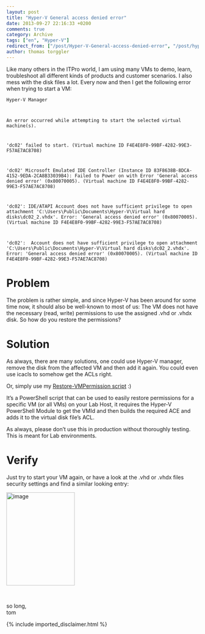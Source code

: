 ```yaml
---
layout: post
title: "Hyper-V General access denied error"
date: 2013-09-27 22:16:33 +0200
comments: true
category: Archive
tags: ["en", "Hyper-V"]
redirect_from: ["/post/Hyper-V-General-access-denied-error", "/post/hyper-v-general-access-denied-error"]
author: thomas torggler
---
```

<!-- more -->
<p>Like many others in the ITPro world, I am using many VMs to demo, learn, troubleshoot all different kinds of products and customer scenarios. I also mess with the disk files a lot. Every now and then I get the following error when trying to start a VM:</p>  <p><code>Hyper-V Manager </p>    <p>An error occurred while attempting to start the selected virtual machine(s). </p>    <p>'dc02' failed to start. (Virtual machine ID F4E4E8F0-99BF-4282-99E3-F57AE7AC8708) </p>    <p>'dc02' Microsoft Emulated IDE Controller (Instance ID 83F8638B-8DCA-4152-9EDA-2CA8B33039B4): Failed to Power on with Error 'General access denied error' (0x80070005). (Virtual machine ID F4E4E8F0-99BF-4282-99E3-F57AE7AC8708) </p>    <p>'dc02': IDE/ATAPI Account does not have sufficient privilege to open attachment 'C:\Users\Public\Documents\Hyper-V\Virtual hard disks\dc02_2.vhdx'. Error: 'General access denied error' (0x80070005). (Virtual machine ID F4E4E8F0-99BF-4282-99E3-F57AE7AC8708) </p>    <p>'dc02':&#160; Account does not have sufficient privilege to open attachment 'C:\Users\Public\Documents\Hyper-V\Virtual hard disks\dc02_2.vhdx'. Error: 'General access denied error' (0x80070005). (Virtual machine ID F4E4E8F0-99BF-4282-99E3-F57AE7AC8708) </code></p>  <h1>Problem</h1>  <p>The problem is rather simple, and since Hyper-V has been around for some time now, it should also be well-known to most of us: The VM does not have the necessary (read, write) permissions to use the assigned .vhd or .vhdx disk. So how do you restore the permissions?</p>  <h1>Solution</h1>  <p>As always, there are many solutions, one could use Hyper-V manager, remove the disk from the affected VM and then add it again. You could even use icacls to somehow get the ACLs right.</p>  <p>Or, simply use my <a href="/page/PS-Restore-VMPermissionps1.aspx" target="_blank">Restore-VMPermission script</a> :)</p>  <p>It’s a PowerShell script that can be used to easily restore permissions for a specific VM (or all VMs) on your Lab Host, it requires the Hyper-V PowerShell Module to get the VMId and then builds the required ACE and adds it to the virtual disk file’s ACL.</p>  <p>As always, please don’t use this in production without thoroughly testing. This is meant for Lab environments.</p>  <h1>Verify</h1>  <p>Just try to start your VM again, or have a look at the .vhd or .vhdx files security settings and find a similar looking entry:</p>  <p><a href="/assets/archive/image_574.png"><img title="image" style="border-top: 0px; border-right: 0px; border-bottom: 0px; border-left: 0px; display: inline" border="0" alt="image" src="/assets/archive/image_thumb_572.png" width="179" height="244" /></a> </p>  <p>&#160;</p>  <p>so long,    <br />tom </p>
{% include imported_disclaimer.html %}
